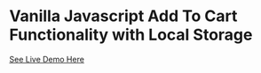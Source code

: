 # Vanilla Javascript Add To Cart Functionality with Local Storage 

<a href="https://balajiravi-projects.netlify.app/food/index.html">See Live Demo Here</a>
